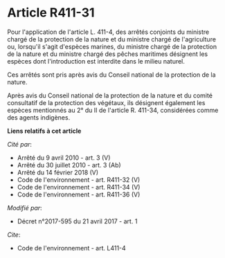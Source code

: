 # Article R411-31

Pour l'application de l'article L. 411-4, des arrêtés conjoints du ministre chargé de la protection de la nature et du
ministre chargé de l'agriculture ou, lorsqu'il s'agit d'espèces marines, du ministre chargé de la protection de la nature et
du ministre chargé des pêches maritimes désignent les espèces dont l'introduction est interdite dans le milieu naturel. 

Ces arrêtés sont pris après avis du Conseil national de la protection de la nature. 

Après avis du Conseil national de la protection de la nature et du comité consultatif de la protection des végétaux, ils
désignent également les espèces mentionnés au 2° du II de l'article R. 411-34, considérées comme des agents indigènes.

**Liens relatifs à cet article**

_Cité par_:

  - Arrêté du 9 avril 2010 - art. 3 (V)
  - Arrêté du 30 juillet 2010 - art. 3 (Ab)
  - Arrêté du 14 février 2018 (V)
  - Code de l'environnement - art. R411-32 (V)
  - Code de l'environnement - art. R411-34 (V)
  - Code de l'environnement - art. R411-36 (V)

_Modifié par_:

  - Décret n°2017-595 du 21 avril 2017 - art. 1

_Cite_:

  - Code de l'environnement - art. L411-4

